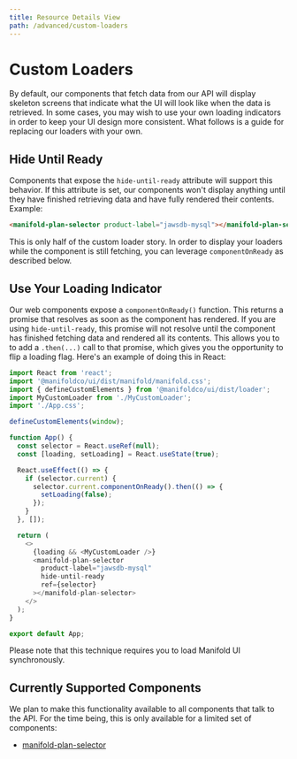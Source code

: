 ```yaml
---
title: Resource Details View
path: /advanced/custom-loaders
---
```


# Custom Loaders

By default, our components that fetch data from our API will display skeleton screens that indicate
what the UI will look like when the data is retrieved. In some cases, you may wish to use your own
loading indicators in order to keep your UI design more consistent. What follows is a guide for
replacing our loaders with your own.

## Hide Until Ready

Components that expose the `hide-until-ready` attribute will support this behavior. If this
attribute is set, our components won't display anything until they have finished retrieving data and
have fully rendered their contents. Example:

```html
<manifold-plan-selector product-label="jawsdb-mysql"></manifold-plan-selector>
```

This is only half of the custom loader story. In order to display your loaders while the component
is still fetching, you can leverage `componentOnReady` as described below.

## Use Your Loading Indicator

Our web components expose a `componentOnReady()` function. This returns a promise that resolves as
soon as the component has rendered. If you are using `hide-until-ready`, this promise will not
resolve until the component has finished fetching data and rendered all its contents. This allows
you to to add a `.then(...)` call to that promise, which gives you the opportunity to flip a loading
flag. Here's an example of doing this in React:

```js
import React from 'react';
import '@manifoldco/ui/dist/manifold/manifold.css';
import { defineCustomElements } from '@manifoldco/ui/dist/loader';
import MyCustomLoader from './MyCustomLoader';
import './App.css';

defineCustomElements(window);

function App() {
  const selector = React.useRef(null);
  const [loading, setLoading] = React.useState(true);

  React.useEffect(() => {
    if (selector.current) {
      selector.current.componentOnReady().then(() => {
        setLoading(false);
      });
    }
  }, []);

  return (
    <>
      {loading && <MyCustomLoader />}
      <manifold-plan-selector
        product-label="jawsdb-mysql"
        hide-until-ready
        ref={selector}
      ></manifold-plan-selector>
    </>
  );
}

export default App;
```

Please note that this technique requires you to load Manifold UI synchronously.

## Currently Supported Components

We plan to make this functionality available to all components that talk to the API. For the time
being, this is only available for a limited set of components:

- [manifold-plan-selector](/components/plan-selector)

